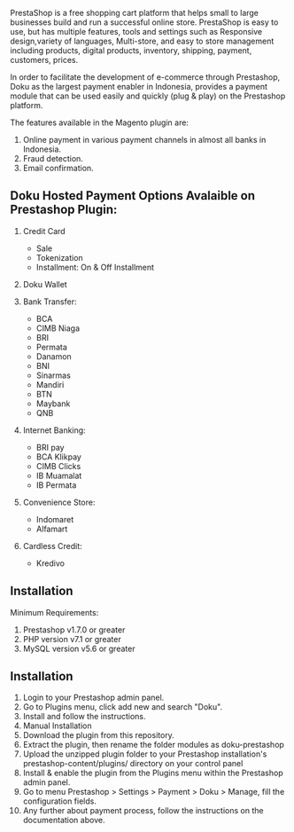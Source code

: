 PrestaShop is a free shopping cart platform that helps small to large businesses build and run a successful online store. PrestaShop is easy to use, but has multiple features, tools and settings such as Responsive design,variety of languages, Multi-store, and easy to store management including products, digital products, inventory, shipping, payment, customers, prices.

In order to facilitate the development of e-commerce through Prestashop, Doku as the largest payment enabler in Indonesia, provides a payment module that can be used easily and quickly (plug & play) on the Prestashop platform.

The features available in the Magento plugin are:

1. Online payment in various payment channels in almost all banks in Indonesia.
2. Fraud detection.
3. Email confirmation.

## Doku Hosted Payment Options Avalaible on Prestashop Plugin: ##

1. Credit Card
   - Sale
   - Tokenization
   - Installment: On & Off Installment
   
2. Doku Wallet

3. Bank Transfer:
   - BCA 
   - CIMB Niaga
   - BRI
   - Permata
   - Danamon
   - BNI
   - Sinarmas
   - Mandiri
   - BTN
   - Maybank
   - QNB
   
4. Internet Banking:
   - BRI pay
   - BCA Klikpay
   - CIMB Clicks
   - IB Muamalat
   - IB Permata
   
5. Convenience Store: 
   - Indomaret
   - Alfamart
   
6. Cardless Credit:
   - Kredivo
   
## Installation ##
Minimum Requirements: 
1. Prestashop v1.7.0 or greater
2. PHP version v7.1 or greater
3. MySQL version v5.6 or greater

## Installation ##
1. Login to your Prestashop admin panel.
2. Go to Plugins menu, click add new and search "Doku".
3. Install and follow the instructions.
4. Manual Installation
5. Download the plugin from this repository.
6. Extract the plugin, then rename the folder modules as doku-prestashop
7. Upload the unzipped plugin folder to your Prestashop installation's prestashop-content/plugins/ directory on your control panel
8. Install & enable the plugin from the Plugins menu within the Prestashop admin panel.
9. Go to menu Prestashop > Settings > Payment > Doku > Manage, fill the configuration fields.
10. Any further about payment process, follow the instructions on the documentation above.
